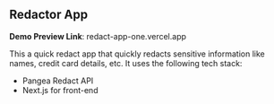 ## Redactor App

**Demo Preview Link**: redact-app-one.vercel.app

This a quick redact app that quickly redacts sensitive information like names, credit card details, etc. It uses the following tech stack:

- Pangea Redact API
- Next.js for front-end
